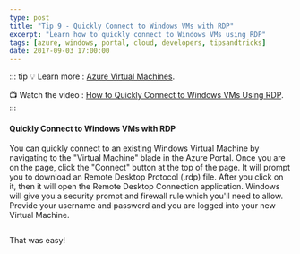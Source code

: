 ```yaml
---
type: post
title: "Tip 9 - Quickly Connect to Windows VMs with RDP"
excerpt: "Learn how to quickly connect to Windows VMs using RDP"
tags: [azure, windows, portal, cloud, developers, tipsandtricks]
date: 2017-09-03 17:00:00
---
```


::: tip
:bulb: Learn more : [Azure Virtual Machines](https://docs.microsoft.com/azure/virtual-machines/?WT.mc_id=docs-azuredevtips-micrum). 

:tv: Watch the video : [How to Quickly Connect to Windows VMs Using RDP](https://www.youtube.com/watch?v=RXS9F7yy4A8&list=PLLasX02E8BPCNCK8Thcxu-Y-XcBUbhFWC&index=7?WT.mc_id=youtube-azuredevtips-micrum).
:::

#### Quickly Connect to Windows VMs with RDP

You can quickly connect to an existing Windows Virtual Machine by navigating to the "Virtual Machine" blade in the Azure Portal. Once you are on the page, click the "Connect" button at the top of the page. It will prompt you to download an Remote Desktop Protocol (.rdp) file. After you click on it, then it will open the Remote Desktop Connection application. Windows will give you a security prompt and firewall rule which you'll need to allow. Provide your username and password and you are logged into your new Virtual Machine. 

<img :src="$withBase('/files/azuretip9.gif')">

That was easy!

